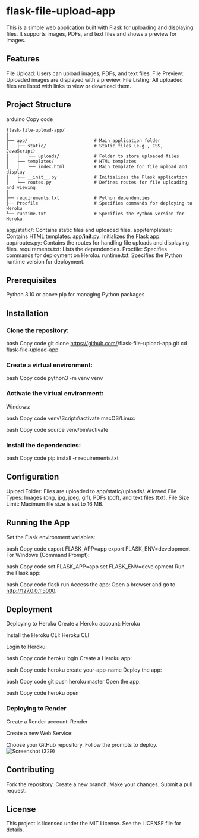 # flask-file-upload-app
This is a simple web application built with Flask for uploading and displaying files. It supports images, PDFs, and text files and shows a preview for images.

## Features
File Upload: Users can upload images, PDFs, and text files.
File Preview: Uploaded images are displayed with a preview.
File Listing: All uploaded files are listed with links to view or download them.
## Project Structure
arduino
Copy code
```plaintext
flask-file-upload-app/
│
├── app/                         # Main application folder
│   ├── static/                  # Static files (e.g., CSS, JavaScript)
│   │   └── uploads/             # Folder to store uploaded files
│   ├── templates/               # HTML templates
│   │   └── index.html           # Main template for file upload and display
│   ├── __init__.py              # Initializes the Flask application
│   └── routes.py                # Defines routes for file uploading and viewing
│
├── requirements.txt             # Python dependencies
├── Procfile                     # Specifies commands for deploying to Heroku
└── runtime.txt                  # Specifies the Python version for Heroku
```
app/static/: Contains static files and uploaded files.
app/templates/: Contains HTML templates.
app/__init__.py: Initializes the Flask app.
app/routes.py: Contains the routes for handling file uploads and displaying files.
requirements.txt: Lists the dependencies.
Procfile: Specifies commands for deployment on Heroku.
runtime.txt: Specifies the Python runtime version for deployment.
## Prerequisites
Python 3.10 or above
pip for managing Python packages
## Installation
### Clone the repository:

bash
Copy code
git clone https://github.com/<username>/flask-file-upload-app.git
cd flask-file-upload-app
### Create a virtual environment:

bash
Copy code
python3 -m venv venv
### Activate the virtual environment:

Windows:

bash
Copy code
venv\Scripts\activate
macOS/Linux:

bash
Copy code
source venv/bin/activate
### Install the dependencies:

bash
Copy code
pip install -r requirements.txt
## Configuration
Upload Folder: Files are uploaded to app/static/uploads/.
Allowed File Types: Images (png, jpg, jpeg, gif), PDFs (pdf), and text files (txt).
File Size Limit: Maximum file size is set to 16 MB.
## Running the App
Set the Flask environment variables:

bash
Copy code
export FLASK_APP=app
export FLASK_ENV=development
For Windows (Command Prompt):

bash
Copy code
set FLASK_APP=app
set FLASK_ENV=development
Run the Flask app:

bash
Copy code
flask run
Access the app:
Open a browser and go to http://127.0.0.1:5000.

## Deployment
Deploying to Heroku
Create a Heroku account: Heroku

Install the Heroku CLI: Heroku CLI

Login to Heroku:

bash
Copy code
heroku login
Create a Heroku app:

bash
Copy code
heroku create your-app-name
Deploy the app:

bash
Copy code
git push heroku master
Open the app:

bash
Copy code
heroku open
### Deploying to Render
Create a Render account: Render

Create a new Web Service:

Choose your GitHub repository.
Follow the prompts to deploy.
![Screenshot (329)](https://github.com/nilupultharanga/flask-file-upload-app/assets/88283925/04653d1e-6493-493a-ba54-7b7766b273d6)



## Contributing
Fork the repository.
Create a new branch.
Make your changes.
Submit a pull request.
## License
This project is licensed under the MIT License. See the LICENSE file for details.
